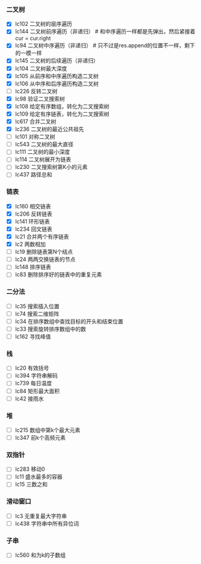 ### 二叉树

- [x] lc102 二叉树的层序遍历
- [x] lc144 二叉树前序遍历（非递归）    # 和中序遍历一样都是先弹出，然后紧接着cur = cur.right
- [x] lc94 二叉树中序遍历（非递归）    # 只不过是res.append的位置不一样，剩下的一模一样
- [x] lc145 二叉树的后续遍历（非递归）
- [x] lc104 二叉树最大深度
- [x] lc105 从前序和中序遍历构造二叉树
- [x] lc106 从中序和后序遍历构造二叉树
- [ ] lc226 反转二叉树
- [x] lc98 验证二叉搜索树
- [x] lc108 给定有序数组，转化为二叉搜索树
- [x] lc109 给定有序链表，转化为二叉搜索树
- [x] lc617 合并二叉树
- [x] lc236 二叉树的最近公共祖先
- [ ] lc101 对称二叉树
- [ ] lc543 二叉树的最大直径
- [ ] lc111 二叉树的最小深度
- [ ] lc114 二叉树展开为链表
- [ ] lc230 二叉搜索树第K小的元素
- [ ] lc437 路径总和

### 链表

- [x] lc160 相交链表
- [x] lc206 反转链表
- [x] lc141 环形链表
- [x] lc234 回文链表
- [x] lc21 合并两个有序链表
- [x] lc2 两数相加
- [ ] lc19 删除链表第N个结点
- [ ] lc24 两两交换链表的节点
- [ ] lc148 排序链表
- [ ] lc83 删除排序好的链表中的重复元素

### 二分法

- [ ] lc35 搜索插入位置
- [ ] lc74 搜索二维矩阵
- [ ] lc34 在排序数组中查找目标的开头和结束位置
- [ ] lc33 搜索旋转排序数组中的数
- [ ] lc162 寻找峰值

### 栈

- [ ] lc20 有效括号
- [ ] lc394 字符串解码
- [ ] lc739 每日温度
- [ ] lc84 矩形最大面积
- [ ] lc42 接雨水

### 堆

- [ ] lc215 数组中第k个最大元素
- [ ] lc347 前k个高频元素

### 双指针

- [ ] lc283 移动0
- [ ] lc11 盛水最多的容器
- [ ] lc15 三数之和

### 滑动窗口

- [ ] lc3 无重复最大字符串
- [ ] lc438 字符串中所有异位词

### 子串

- [ ] lc560 和为k的子数组
